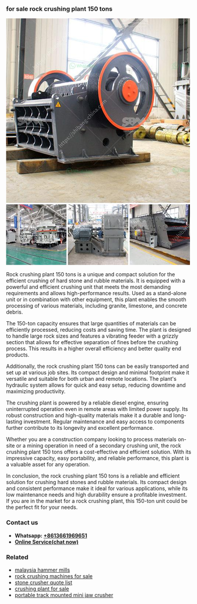 <h3>for sale rock crushing plant 150 tons</h3><img src='1708499514.jpg' alt=''><p>Rock crushing plant 150 tons is a unique and compact solution for the efficient crushing of hard stone and rubble materials. It is equipped with a powerful and efficient crushing unit that meets the most demanding requirements and allows high-performance results. Used as a stand-alone unit or in combination with other equipment, this plant enables the smooth processing of various materials, including granite, limestone, and concrete debris.</p><p>The 150-ton capacity ensures that large quantities of materials can be efficiently processed, reducing costs and saving time. The plant is designed to handle large rock sizes and features a vibrating feeder with a grizzly section that allows for effective separation of fines before the crushing process. This results in a higher overall efficiency and better quality end products.</p><p>Additionally, the rock crushing plant 150 tons can be easily transported and set up at various job sites. Its compact design and minimal footprint make it versatile and suitable for both urban and remote locations. The plant's hydraulic system allows for quick and easy setup, reducing downtime and maximizing productivity.</p><p>The crushing plant is powered by a reliable diesel engine, ensuring uninterrupted operation even in remote areas with limited power supply. Its robust construction and high-quality materials make it a durable and long-lasting investment. Regular maintenance and easy access to components further contribute to its longevity and excellent performance.</p><p>Whether you are a construction company looking to process materials on-site or a mining operation in need of a secondary crushing unit, the rock crushing plant 150 tons offers a cost-effective and efficient solution. With its impressive capacity, easy portability, and reliable performance, this plant is a valuable asset for any operation.</p><p>In conclusion, the rock crushing plant 150 tons is a reliable and efficient solution for crushing hard stones and rubble materials. Its compact design and consistent performance make it ideal for various applications, while its low maintenance needs and high durability ensure a profitable investment. If you are in the market for a rock crushing plant, this 150-ton unit could be the perfect fit for your needs.</p><h3>Contact us</h3><ul><li><strong>Whatsapp:&nbsp;<a href="https://wa.me/8613661969651">+8613661969651</a></strong></li><li><a href="https://swt.shibang-china.com/?git&amp;zhl&amp;for sale rock crushing plant 150 tons"><strong>Online Service(chat now)</strong></a></li></ul><h3>Related</h3><ul><li><a href='malaysia hammer mills.md'>malaysia hammer mills</a></li><li><a href='rock crushing machines for sale.md'>rock crushing machines for sale</a></li><li><a href='stone crusher quote list.md'>stone crusher quote list</a></li><li><a href='crushing plant for sale.md'>crushing plant for sale</a></li><li><a href='portable track mounted mini jaw crusher.md'>portable track mounted mini jaw crusher</a></li></ul>